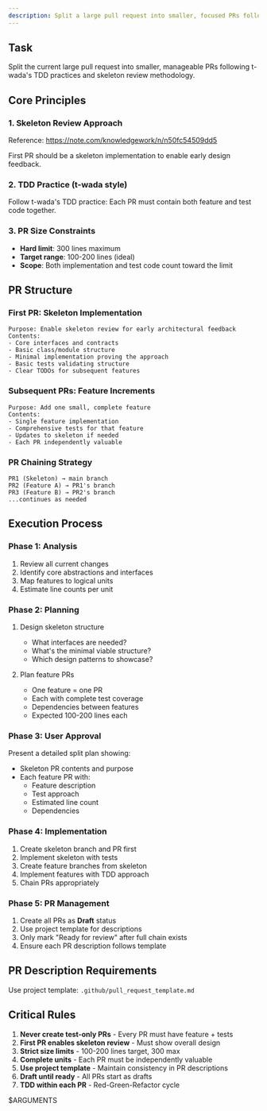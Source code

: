 ```yaml
---
description: Split a large pull request into smaller, focused PRs following skeleton review and TDD practices
---
```


## Task

Split the current large pull request into smaller, manageable PRs following t-wada's TDD practices and skeleton review methodology.

## Core Principles

### 1. Skeleton Review Approach
Reference: https://note.com/knowledgework/n/n50fc54509dd5

First PR should be a skeleton implementation to enable early design feedback.

### 2. TDD Practice (t-wada style)
Follow t-wada's TDD practice: Each PR must contain both feature and test code together.

### 3. PR Size Constraints
- **Hard limit**: 300 lines maximum
- **Target range**: 100-200 lines (ideal)
- **Scope**: Both implementation and test code count toward the limit

## PR Structure

### First PR: Skeleton Implementation
```
Purpose: Enable skeleton review for early architectural feedback
Contents:
- Core interfaces and contracts
- Basic class/module structure  
- Minimal implementation proving the approach
- Basic tests validating structure
- Clear TODOs for subsequent features
```

### Subsequent PRs: Feature Increments
```
Purpose: Add one small, complete feature
Contents:
- Single feature implementation
- Comprehensive tests for that feature
- Updates to skeleton if needed
- Each PR independently valuable
```

### PR Chaining Strategy
```
PR1 (Skeleton) → main branch
PR2 (Feature A) → PR1's branch
PR3 (Feature B) → PR2's branch
...continues as needed
```

## Execution Process

### Phase 1: Analysis
1. Review all current changes
2. Identify core abstractions and interfaces
3. Map features to logical units
4. Estimate line counts per unit

### Phase 2: Planning
1. Design skeleton structure
   - What interfaces are needed?
   - What's the minimal viable structure?
   - Which design patterns to showcase?

2. Plan feature PRs
   - One feature = one PR
   - Each with complete test coverage
   - Dependencies between features
   - Expected 100-200 lines each

### Phase 3: User Approval
Present a detailed split plan showing:
- Skeleton PR contents and purpose
- Each feature PR with:
  - Feature description
  - Test approach
  - Estimated line count
  - Dependencies

### Phase 4: Implementation
1. Create skeleton branch and PR first
2. Implement skeleton with tests
3. Create feature branches from skeleton
4. Implement features with TDD approach
5. Chain PRs appropriately

### Phase 5: PR Management
1. Create all PRs as **Draft** status
2. Use project template for descriptions
3. Only mark "Ready for review" after full chain exists
4. Ensure each PR description follows template

## PR Description Requirements

Use project template: `.github/pull_request_template.md`

## Critical Rules

1. **Never create test-only PRs** - Every PR must have feature + tests
2. **First PR enables skeleton review** - Must show overall design
3. **Strict size limits** - 100-200 lines target, 300 max
4. **Complete units** - Each PR must be independently valuable
5. **Use project template** - Maintain consistency in PR descriptions
6. **Draft until ready** - All PRs start as drafts
7. **TDD within each PR** - Red-Green-Refactor cycle

$ARGUMENTS